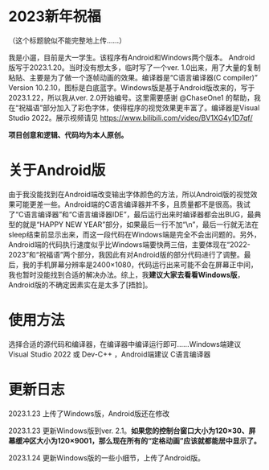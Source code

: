 # 2023新年祝福
（这个标题貌似不能完整地上传……）

我是小遛，目前是大一学生。该程序有Android和Windows两个版本。
Android版写于2023.1.20。当时没有想太多，临时写了一个ver. 1.0出来，用了大量的复制粘贴、主要是为了做一个逐帧动画的效果。编译器是“C语言编译器(C compiler)” Version 10.2.10，图标是白底蓝字。Windows版是基于Android版改来的，写于2023.1.22，所以我从ver. 2.0开始编号。这里需要感谢 @ChaseOne1 的帮助，我在“祝福语”部分加入了彩色字体，使得程序的视觉效果更丰富了。编译器是Visual Studio 2022。展示视频请见 https://www.bilibili.com/video/BV1XG4y1D7qf/

**项目创意和逻辑、代码均为本人原创。**

# 关于Android版
由于我没能找到在Android端改变输出字体颜色的方法，所以Android版的视觉效果可能更差一些。Android端的C语言编译器并不多，且质量都不是很高。我试了“C语言编译器”和“C语言编译器IDE”，最后运行出来时编译器都会出BUG，最典型的就是“HAPPY NEW YEAR”部分，如果最后一行不加“\n”，最后一行就无法在sleep结束前显示出来，而这一段代码在Windows端是完全不会出问题的。另外，Android端的代码执行速度似乎比Windows端要快两三倍，主要体现在“2022-2023”和“祝福语”两个部分，我因此有对Android版的部分代码进行了调整。最后，我的手机屏幕分辨率是2400×1080，代码运行出来可能不会在屏幕正中间，我也暂时没能找到合适的解决办法。综上，我**建议大家去看看Windows版**，Android版的不确定因素实在是太多了[捂脸]。

# 使用方法
选择合适的源代码和编译器，在编译器中编译运行即可……Windows端建议 Visual Studio 2022 或 Dev-C++ ，Android端建议 C语言编译器

# 更新日志
2023.1.23 上传了Windows版，Android版还在修改

2023.1.23 更新Windows版到ver. 2.1。**如果您的控制台窗口大小为120×30、屏幕缓冲区大小为120×9001，那么现在所有的“定格动画”应该就都能居中显示了。**

2023.1.24 更新Windows版的一些小细节，上传了Android版。
